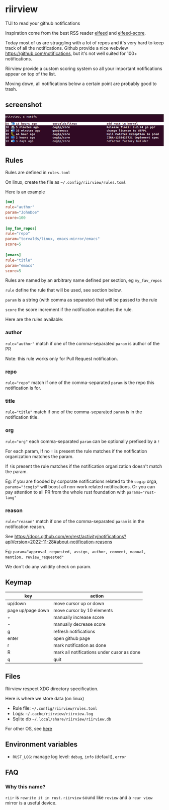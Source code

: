 # riirview
TUI to read your github notifications

Inspiration come from the best RSS reader [elfeed](https://github.com/skeeto/elfeed) and
[elfeed-score](https://github.com/sp1ff/elfeed-score).

Today most of us are struggling with a lot of repos and it's very hard to keep track of all the
notifications. Github provide a nice webview https://github.com/notifications, but it's not well
suited for 100+ notifications.

Riirview provide a custom scoring system so all your important notifications appear on
top of the list.

Moving down, all notifications below a certain point are probably good to trash.

## screenshot

![screenshot](doc/screenshot.png)

## Rules

Rules are defined in `rules.toml`

On linux, create the file as `~/.config/riirview/rules.toml`

Here is an example

```toml
[me]
rule="author"
param="JohnDoe"
score=100

[my_fav_repos]
rule="repo"
param="torvalds/linux, emacs-mirror/emacs"
score=5

[emacs]
rule="title"
param="emacs"
score=5

```

Rules are named by an arbitrary name defined per section, eg `my_fav_repos`

`rule` define the rule that will be used, see section below.

`param` is a string (with comma as separator) that will be passed to the rule

`score` the score increment if the notification matches the rule.

Here are the rules available:

### author

`rule="author"` match if one of the comma-separated `param` is author of the PR

Note: this rule works only for Pull Request notification.

### repo

`rule="repo"` match if one of the comma-separated `param` is the repo this notification is for.

### title

`rule="title"` match if one of the comma-separated `param` is in the notification title.

### org
`rule="org"` each comma-separated `param` can be optionally prefixed by a `!`

For each param,
  If no `!` is present the rule matches if the notification organization matches the param.

  If `!`is present the rule matches if the notification organization doesn't match the param.

Eg: if you are flooded by corporate notifications related to the `cogip` orga, `params="!cogip"` will
boost all non-work related notifications. Or you can pay attention to all PR from the whole rust
foundation with `params="rust-lang"`

### reason

`rule="reason"` match if one of the comma-separated `param` is in the notification reason.

See
https://docs.github.com/en/rest/activity/notifications?apiVersion=2022-11-28#about-notification-reasons

Eg:
`param="approval_requested, assign, author, comment, manual, mention, review_requested"`

We don't do any validity check on param.

## Keymap

| key               | action                                     |
|-------------------|--------------------------------------------|
| up/down           | move cursor up or down                     |
| page up/page down | move cursor by 10 elements                 |
| +                 | manually increase score                    |
| -                 | manually decrease score                    |
| g                 | refresh notifications                      |
| enter             | open github page                           |
| r                 | mark notification as done                  |
| R                 | mark all notifications under cusor as done |
| q                 | quit                                       |

## Files

Riirview respect XDG directory specification.

Here is where we store data (on linux)

 * Rule file: `~/.config/riirview/rules.toml`
 * Logs: `~/.cache/riirview/riirview.log`
 * Sqlite db `~/.local/share/riirview/riirview.db`

For other OS, see [here](https://github.com/dirs-dev/directories-rs?tab=readme-ov-file#projectdirs)

## Environment variables

 * `RUST_LOG`: manage log level: `debug`, `info` (default), `error`

## FAQ

### Why this name?

`riir` is `rewrite it in rust`.
`riirview` sound like `review` and a `rear view` mirror is a useful device.
